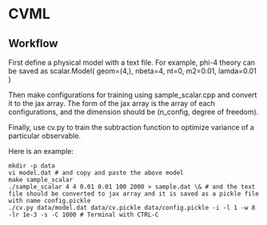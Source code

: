 # CVML


## Workflow

First define a physical model with a text file. For example, phi-4 theory can be saved as
scalar.Model(
geom=(4,),
nbeta=4,
nt=0,
m2=0.01,
lamda=0.01
)

Then make configurations for training using sample_scalar.cpp and convert it to the jax array. The form of the jax array is the array of each configurations, and the dimension should be (n_config, degree of freedom).

Finally, use cv.py to train the subtraction function to optimize variance of a particular observable.

Here is an example:
```
mkdir -p data
vi model.dat # and copy and paste the above model
make sample_scalar
./sample_scalar 4 4 0.01 0.01 100 2000 > sample.dat \& # and the text file should be converted to jax array and it is saved as a pickle file with name config.pickle
./cv.py data/model.dat data/cv.pickle data/config.pickle -i -l 1 -w 8 -lr 1e-3 -s -C 1000 # Terminal with CTRL-C
```